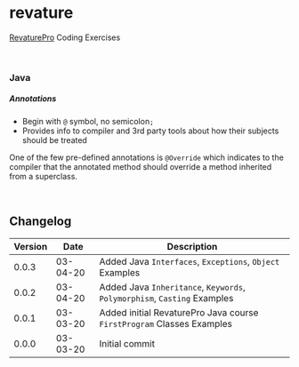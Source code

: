 
# revature

[RevaturePro](https://app.revature.com/) Coding Exercises

<br>

###  Java

##### Annotations

- Begin with `@` symbol, no semicolon`;`
- Provides info to compiler and 3rd party tools about how their subjects should be treated

One of the few pre-defined annotations is `@Override` which indicates to the compiler that the annotated method should override a method inherited from a superclass.

<br>

## Changelog

| Version | Date     | Description |
|---------|----------|-------------|
| 0.0.3   | 03-04-20 | Added Java `Interfaces`, `Exceptions`, `Object` Examples |
| 0.0.2   | 03-04-20 | Added Java `Inheritance`, `Keywords`, `Polymorphism`, `Casting` Examples |
| 0.0.1   | 03-03-20 | Added initial RevaturePro Java course `FirstProgram` Classes Examples |
| 0.0.0   | 03-03-20 | Initial commit |
